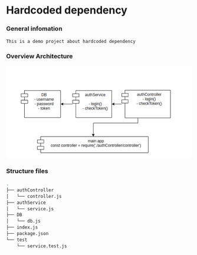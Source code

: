 # Hardcoded dependency
### General infomation
```
This is a demo project about hardcoded dependency
```
### Overview Architecture
![](./hardcoded-dependency.png)

### Structure files
```bash
.
├── authController
│   └── controller.js
├── authService
│   └── service.js
├── DB
│   └── db.js
├── index.js
├── package.json
└── test
    └── service.test.js

```
